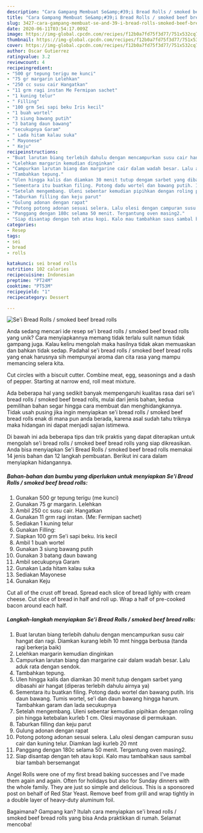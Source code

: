```yaml
---
description: "Cara Gampang Membuat Se&amp;#39;i Bread Rolls / smoked beef bread rolls yang Menggugah Selera"
title: "Cara Gampang Membuat Se&amp;#39;i Bread Rolls / smoked beef bread rolls yang Menggugah Selera"
slug: 3427-cara-gampang-membuat-se-and-39-i-bread-rolls-smoked-beef-bread-rolls-yang-menggugah-selera
date: 2020-06-11T03:54:17.009Z
image: https://img-global.cpcdn.com/recipes/f12b0a7fd75f3d77/751x532cq70/sei-bread-rolls-smoked-beef-bread-rolls-foto-resep-utama.jpg
thumbnail: https://img-global.cpcdn.com/recipes/f12b0a7fd75f3d77/751x532cq70/sei-bread-rolls-smoked-beef-bread-rolls-foto-resep-utama.jpg
cover: https://img-global.cpcdn.com/recipes/f12b0a7fd75f3d77/751x532cq70/sei-bread-rolls-smoked-beef-bread-rolls-foto-resep-utama.jpg
author: Oscar Gutierrez
ratingvalue: 3.2
reviewcount: 4
recipeingredient:
- "500 gr tepung terigu me kunci"
- "75 gr margarin Lelehkan"
- "250 cc susu cair Hangatkan"
- "11 grm ragi instan Me Fermipan sachet"
- "1 kuning telur"
- " Filling"
- "100 grm Sei sapi beku Iris kecil"
- "1 buah wortel"
- "3 siung bawang putih"
- "3 batang daun bawang"
- "secukupnya Garam"
- " Lada hitam kalau suka"
- " Mayonese"
- " Keju"
recipeinstructions:
- "Buat larutan biang terlebih dahulu dengan mencampurkan susu cair hangat dan ragi. Diamkan kurang lebih 10 mnt hingga berbusa (tanda ragi berkerja baik)"
- "Lelehkan margarin kemudian dinginkan"
- "Campurkan larutan biang dan margarine cair dalam wadah besar. Lalu aduk rata dengan sendok."
- "Tambahkan tepung."
- "Ulen hingga kalis dan diamkan 30 menit tutup dengam sarbet yang dibasahi air hangat (diperas terlebih dahulu airnya ya)"
- "Sementara itu buatkan filing. Potong dadu wortel dan bawang putih. Iris daun bawang. Tumis wortel, se&#39;i dan daun bawang hingga harum. Tambahkan garam dan lada secukupnya"
- "Setelah mengembang. Uleni sebentar kemudian pipihkan dengan roling pin hingga ketebalan kurleb 1 cm. Olesi mayonase di permukaan."
- "Taburkan filling dan keju parut"
- "Gulung adonan dengan rapat"
- "Potong potong adonan sesuai selera. Lalu olesi dengan campuran susu cair dan kuning telur. Diamkan lagi kurleb 20 mnt"
- "Panggang dengan 180c selama 50 menit. Tergantung oven masing2."
- "Siap disantap dengan teh atau kopi. Kalo mau tambahkan saus sambal biar tambah bersemangat"
categories:
- Resep
tags:
- sei
- bread
- rolls

katakunci: sei bread rolls 
nutrition: 102 calories
recipecuisine: Indonesian
preptime: "PT24M"
cooktime: "PT53M"
recipeyield: "1"
recipecategory: Dessert

---
```



![Se&#39;i Bread Rolls / smoked beef bread rolls](https://img-global.cpcdn.com/recipes/f12b0a7fd75f3d77/751x532cq70/sei-bread-rolls-smoked-beef-bread-rolls-foto-resep-utama.jpg)

Anda sedang mencari ide resep se&#39;i bread rolls / smoked beef bread rolls yang unik? Cara menyiapkannya memang tidak terlalu sulit namun tidak gampang juga. Kalau keliru mengolah maka hasilnya tidak akan memuaskan dan bahkan tidak sedap. Padahal se&#39;i bread rolls / smoked beef bread rolls yang enak harusnya sih mempunyai aroma dan cita rasa yang mampu memancing selera kita.

Cut circles with a biscuit cutter. Combine meat, egg, seasonings and a dash of pepper. Starting at narrow end, roll meat mixture.

Ada beberapa hal yang sedikit banyak mempengaruhi kualitas rasa dari se&#39;i bread rolls / smoked beef bread rolls, mulai dari jenis bahan, kedua pemilihan bahan segar hingga cara membuat dan menghidangkannya. Tidak usah pusing jika ingin menyiapkan se&#39;i bread rolls / smoked beef bread rolls enak di mana pun anda berada, karena asal sudah tahu triknya maka hidangan ini dapat menjadi sajian istimewa.


Di bawah ini ada beberapa tips dan trik praktis yang dapat diterapkan untuk mengolah se&#39;i bread rolls / smoked beef bread rolls yang siap dikreasikan. Anda bisa menyiapkan Se&#39;i Bread Rolls / smoked beef bread rolls memakai 14 jenis bahan dan 12 langkah pembuatan. Berikut ini cara dalam menyiapkan hidangannya.

<!--inarticleads1-->

##### Bahan-bahan dan bumbu yang diperlukan untuk menyiapkan Se&#39;i Bread Rolls / smoked beef bread rolls:

1. Gunakan 500 gr tepung terigu (me kunci)
1. Gunakan 75 gr margarin. Lelehkan
1. Ambil 250 cc susu cair. Hangatkan
1. Gunakan 11 grm ragi instan. (Me: Fermipan sachet)
1. Sediakan 1 kuning telur
1. Gunakan  Filling:
1. Siapkan 100 grm Se&#39;i sapi beku. Iris kecil
1. Ambil 1 buah wortel
1. Gunakan 3 siung bawang putih
1. Gunakan 3 batang daun bawang
1. Ambil secukupnya Garam
1. Gunakan  Lada hitam kalau suka
1. Sediakan  Mayonese
1. Gunakan  Keju


Cut all of the crust off bread. Spread each slice of bread lighly with cream cheese. Cut slice of bread in half and roll up. Wrap a half of pre-cooked bacon around each half. 

<!--inarticleads2-->

##### Langkah-langkah menyiapkan Se&#39;i Bread Rolls / smoked beef bread rolls:

1. Buat larutan biang terlebih dahulu dengan mencampurkan susu cair hangat dan ragi. Diamkan kurang lebih 10 mnt hingga berbusa (tanda ragi berkerja baik)
1. Lelehkan margarin kemudian dinginkan
1. Campurkan larutan biang dan margarine cair dalam wadah besar. Lalu aduk rata dengan sendok.
1. Tambahkan tepung.
1. Ulen hingga kalis dan diamkan 30 menit tutup dengam sarbet yang dibasahi air hangat (diperas terlebih dahulu airnya ya)
1. Sementara itu buatkan filing. Potong dadu wortel dan bawang putih. Iris daun bawang. Tumis wortel, se&#39;i dan daun bawang hingga harum. Tambahkan garam dan lada secukupnya
1. Setelah mengembang. Uleni sebentar kemudian pipihkan dengan roling pin hingga ketebalan kurleb 1 cm. Olesi mayonase di permukaan.
1. Taburkan filling dan keju parut
1. Gulung adonan dengan rapat
1. Potong potong adonan sesuai selera. Lalu olesi dengan campuran susu cair dan kuning telur. Diamkan lagi kurleb 20 mnt
1. Panggang dengan 180c selama 50 menit. Tergantung oven masing2.
1. Siap disantap dengan teh atau kopi. Kalo mau tambahkan saus sambal biar tambah bersemangat


Angel Rolls were one of my first bread baking successes and I&#39;ve made them again and again. Often for holidays but also for Sunday dinners with the whole family. They are just so simple and delicious. This is a sponsored post on behalf of Red Star Yeast. Remove beef from grill and wrap tightly in a double layer of heavy-duty aluminum foil. 

Bagaimana? Gampang kan? Itulah cara menyiapkan se&#39;i bread rolls / smoked beef bread rolls yang bisa Anda praktikkan di rumah. Selamat mencoba!
